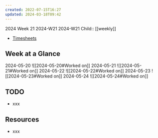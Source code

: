 ```yaml
---
created: 2022-07-15T16:27
updated: 2024-03-18T09:42
---
```

2024 Week 21
2024-W21 2024-W21
Child:: [[weekly]]

- [Timesheets](http://timesheets.mixtelematics.com/MixTimesheetsUI/app/index.html#/TimeSheet)

## Week at a Glance

2024-05-20
![[2024-05-20#Worked on]]
2024-05-21
![[2024-05-21#Worked on]]
2024-05-22
![[2024-05-22#Worked on]]
2024-05-23
![[2024-05-23#Worked on]]
2024-05-24
![[2024-05-24#Worked on]]

## TODO

- xxx

## Resources

- xxx


